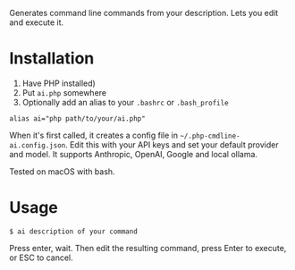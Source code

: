 Generates command line commands from your description. Lets you edit and execute it.

# Installation

1. Have PHP installed)
2. Put `ai.php` somewhere
3. Optionally add an alias to your `.bashrc` or `.bash_profile`

```
alias ai="php path/to/your/ai.php"
```

When it's first called, it creates a config file in `~/.php-cmdline-ai.config.json`. Edit this with your API keys and set your default provider and model. It supports Anthropic, OpenAI, Google and local ollama.

Tested on macOS with bash.

# Usage

```
$ ai description of your command
```

Press enter, wait. Then edit the resulting command, press Enter to execute, or ESC to cancel.
